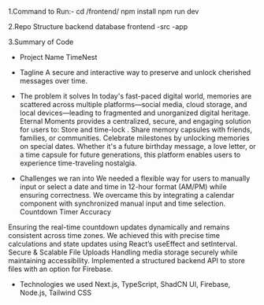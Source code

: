 1.Command to Run:-
cd /frontend/
npm install
npm run dev

2.Repo Structure 
backend 
database
frontend 
 -src
 -app

 3.Summary of Code
- Project Name
TimeNest 

- Tagline
A secure and interactive way to preserve and unlock cherished messages over time.

- The problem it solves
In today's fast-paced digital world, memories are scattered across multiple platforms—social media, cloud storage, and local devices—leading to fragmented and unorganized digital heritage.
Eternal Moments provides a centralized, secure, and engaging solution for users to:
Store and time-lock .
Share memory capsules with friends, families, or communities.
Celebrate milestones by unlocking memories on special dates.
Whether it's a future birthday message, a love letter, or a time capsule for future generations, this platform enables users to experience time-traveling nostalgia.


- Challenges we ran into
We needed a flexible way for users to manually input or select a date and time in 12-hour format (AM/PM) while ensuring correctness.
We overcame this by integrating a calendar component with synchronized manual input and time selection.
Countdown Timer Accuracy

Ensuring the real-time countdown updates dynamically and remains consistent across time zones.
We achieved this with precise time calculations and state updates using React’s useEffect and setInterval.
Secure & Scalable File Uploads
Handling media storage securely while maintaining accessibility.
Implemented a structured backend API to store files with an option for Firebase.



- Technologies we used
Next.js, TypeScript, ShadCN UI, Firebase, Node.js, Tailwind CSS

